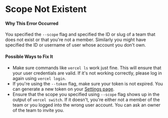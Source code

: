 # Scope Not Existent

#### Why This Error Occurred

You specified the `--scope` flag and specified the ID or slug of a team that does not exist or that you're not a member. Similarly you might have specified the ID or username of user whose account you don't own.

#### Possible Ways to Fix It

- Make sure commands like `vercel ls` work just fine. This will ensure that your user credentials are valid. If it's not working correctly, please log in again using `vercel login`.
- If you're using the `--token` flag, make sure your token is not expired. You can generate a new token on your [Settings page](https://vercel.com/account/tokens).
- Ensure that the scope you specified using `--scope` flag shows up in the output of `vercel switch`. If it doesn't, you're either not a member of the team or you logged into the wrong user account. You can ask an owner of the team to invite you.
